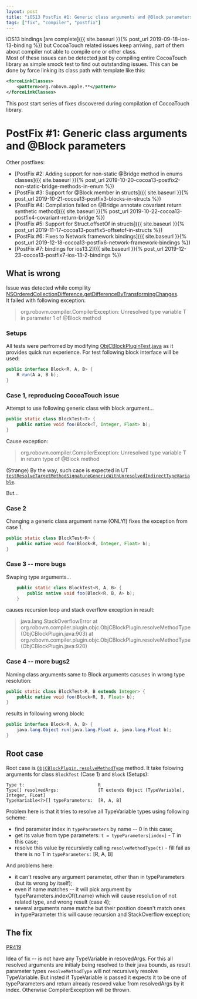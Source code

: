 ```yaml
---
layout: post
title: "iOS13 PostFix #1: Generic class arguments and @Block parameters"
tags: ["fix", "compiler", "postfix"]
---
```

iOS13 bindings [are complete]({{ site.baseurl }}{% post_url 2019-09-18-ios-13-binding %}) but CocoaTouch related issues keep arriving, part of them about compiler not able to compile one or other class.  
Most of these issues can be detected just by compiling entire CocoaTouch library as simple smock test to find out outstanding issues. This can be done by force linking its class path with template like this:
```xml
<forceLinkClasses>
    <pattern>org.robovm.apple.**</pattern>
</forceLinkClasses>
```

This post start series of fixes discovered during compilation of CocoaTouch library.  
# PostFix #1: Generic class arguments and @Block parameters
Other postfixes:  
* [PostFix #2: Adding support for non-static @Bridge method in enums classes]({{ site.baseurl }}{% post_url 2019-10-20-cocoa13-postfix2-non-static-bridge-methods-in-enum %})
* [PostFix #3: Support for @Block member in structs]({{ site.baseurl }}{% post_url 2019-10-21-cocoa13-postfix3-blocks-in-structs %})
* [PostFix #4: Compilation failed on @Bridge annotate covariant return synthetic method]({{ site.baseurl }}{% post_url 2019-10-22-cocoa13-postfix4-covariant-return-bridge %})
* [PostFix #5: Support for Struct.offsetOf in structs]({{ site.baseurl }}{% post_url 2019-11-17-cocoa13-postfix5-offsetof-in-structs %})
* [PostFix #6: Fixes to Network framework bindings]({{ site.baseurl }}{% post_url 2019-12-18-cocoa13-postfix6-network-framework-bindings %})
* [PostFix #7: bindings for ios13.2]({{ site.baseurl }}{% post_url 2019-12-23-cocoa13-postfix7-ios-13-2-bindings %})

<!-- more -->
##  What is wrong 
Issue was detected while compility [NSOrderedCollectionDifference.getDifferenceByTransformingChanges](https://github.com/MobiVM/robovm/blob/e48e3adbf9d5c14023c1ec4f4f3e413191dc1245/compiler/cocoatouch/src/main/java/org/robovm/apple/foundation/NSOrderedCollectionDifference.java#L88).  
It failed with following exception:  
> org.robovm.compiler.CompilerException: Unresolved type variable T in parameter 1 of @Block method

### Setups 
All tests were perfromed by modifying [ObjCBlockPluginTest.java](https://github.com/MobiVM/robovm/blob/83e43dfc72213fcde6cb46e996c0dab164ce64b7/compiler/compiler/src/test/java/org/robovm/compiler/plugin/objc/ObjCBlockPluginTest.java) as it provides quick run experience. For test following block interface will be used:   
```java
public interface Block<R, A, B> {
    R run(A a, B b);
}
```

### Case 1, reproducing CocoaTouch issue
Attempt to use following generic class with block argument...  
```java
public static class BlockTest<T> {
    public native void foo(Block<T, Integer, Float> b);
}
```

Cause exception:  
> org.robovm.compiler.CompilerException: Unresolved type variable T in return type of @Block method 

(Strange) By the way, such cace is expected in UT [`testResolveTargetMethodSignatureGenericWithUnresolvedIndirectTypeVariable`](https://github.com/MobiVM/robovm/blob/83e43dfc72213fcde6cb46e996c0dab164ce64b7/compiler/compiler/src/test/java/org/robovm/compiler/plugin/objc/ObjCBlockPluginTest.java#L214).

But...

### Case 2
Changing a generic class argument name (ONLY!) fixes the exception from case 1. 
```java
public static class BlockTest<R> {
    public native void foo(Block<R, Integer, Float> b);
}
```

### Case 3 -- more bugs
Swaping type arguments... 
```java
    public static class BlockTest<R, A, B> {
        public native void foo(Block<R, B, A> b);
    }
```  
causes recursion loop and stack overflow exception in result:  

>java.lang.StackOverflowError
>  at org.robovm.compiler.plugin.objc.ObjCBlockPlugin.resolveMethodType(ObjCBlockPlugin.java:903)
>  at org.robovm.compiler.plugin.objc.ObjCBlockPlugin.resolveMethodType(ObjCBlockPlugin.java:920)


### Case 4 -- more bugs2
Naming class arguments same to Block arguments casuses in wrong type resolution:
```java
public static class BlockTest<R, B extends Integer> {
    public native void foo(Block<R, B, Float> b);
}
```
results in following wrong block:
```java
public interface Block<R, A, B> {
    java.lang.Object run(java.lang.Float a, java.lang.Float b);
}
```
 
## Root case 
Root case is [`ObjCBlockPlugin.resolveMethodType`](https://github.com/MobiVM/robovm/blob/83e43dfc72213fcde6cb46e996c0dab164ce64b7/compiler/compiler/src/main/java/org/robovm/compiler/plugin/objc/ObjCBlockPlugin.java#L899) method. It take folowing arguments for class `BlockTest` (Case 1) and `Block` (Setups):
```
Type t:                            R
Type[] resolvedArgs:               [T extends Object (TypeVariable), Integer, FLoat]
TypeVariable<?>[] typeParameters:  [R, A, B] 
```  

Problem here is that it tries to resolve all TypeVariable types using following scheme:
- find parameter index in `typeParameters` by name -- 0 in this case;
- get its value from type parameters: `t = typeParameters[index]` - T in this case;
- resolve this value by recursively calling `resolveMethodType(t)` - fill fail as there is no T in `typeParameters:` [R, A, B]

And problems here:  
- it can't resolve any argument parameter, other than in typeParameters (but its wrong by itself);
- even if name matches -- it will pick argument by typeParameters.indexOf(t.name) which will cause resolution of not related type, and wrong result (case 4);
- several arguments name matche but their position doesn't match ones in typeParameter this will cause recursion and StackOverflow exception;

## The fix
[PR419](https://github.com/MobiVM/robovm/pull/419)

Idea of fix -- is not have any TypeVariable in resovedArgs. For this all resolved arguments are initialy being resolved to their java bounds, as result parameter types `resolveMethodType` will not recursively resolve TypeVariable. But insted if TypeVariable is passed it expects it to be one of typeParameters and return already resoved value from resolvedArgs by it index. Otherwise CompilerException will be thrown.
